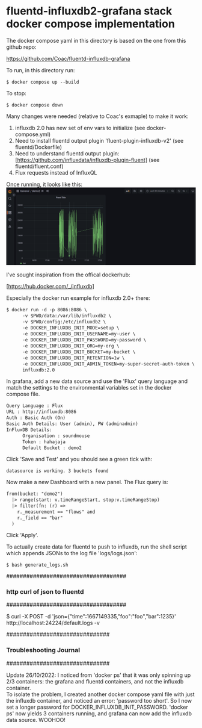 # fluentd-influxdb2-grafana stack docker compose implementation

The docker compose yaml in this directory is based on the
one from this github repo:

https://github.com/Coac/fluentd-influxdb-grafana

To run, in this directory run:
```
$ docker compose up --build
```

To stop:
```
$ docker compose down
```

Many changes were needed (relative to Coac's exmaple) to make it work:
  1.  influxdb 2.0 has new set of env vars to initialize (see docker-compose.yml)
  2.  Need to install fluentd output plugin 'fluent-plugin-influxdb-v2' (see fluentd/Dockerfile)
  3.  Need to understand fluentd output plugin:  [https://github.com/influxdata/influxdb-plugin-fluent]
      (see fluentd/fluent.conf)
  4.  Flux requests instead of InfluxQL

Once running, it looks like this:
![Alt text](grafana_ss_1.png?raw=true "Optional Title")


I've sought inspiration from the offical dockerhub:

[https://hub.docker.com/_/influxdb]

Especially the docker run example for influxdb 2.0+ there:

```
$ docker run -d -p 8086:8086 \
      -v $PWD/data:/var/lib/influxdb2 \
      -v $PWD/config:/etc/influxdb2 \
      -e DOCKER_INFLUXDB_INIT_MODE=setup \
      -e DOCKER_INFLUXDB_INIT_USERNAME=my-user \
      -e DOCKER_INFLUXDB_INIT_PASSWORD=my-password \
      -e DOCKER_INFLUXDB_INIT_ORG=my-org \
      -e DOCKER_INFLUXDB_INIT_BUCKET=my-bucket \
      -e DOCKER_INFLUXDB_INIT_RETENTION=1w \
      -e DOCKER_INFLUXDB_INIT_ADMIN_TOKEN=my-super-secret-auth-token \
      influxdb:2.0
```

In grafana, add a new data source and use the 'Flux' query
language and match the settings to the environmental variables
set in the docker compose file.
```
Query Language : Flux
URL : http://influxdb:8086
Auth : Basic Auth (On)
Basic Auth Details: User (admin), PW (adminadmin)
InFluxDB Details: 
      Organisation : soundmouse
      Token : hahajaja
      Default Bucket : demo2
```

Click 'Save and Test' and you should see a green tick with: 
```
datasource is working. 3 buckets found
```

Now make a new Dashboard with a new panel.  The Flux query is:
```
from(bucket: "demo2")
  |> range(start: v.timeRangeStart, stop:v.timeRangeStop)
  |> filter(fn: (r) =>
    r._measurement == "flows" and
    r._field == "bar"
  )
```

Click 'Apply'.

To actually create data for fluentd to push to influxdb, run the
shell script which appends JSONs to the log file 'logs/logs.json':
```
$ bash generate_logs.sh
```

####################################
### http curl of json to fluentd ###
####################################

$ curl -X POST -d 'json={"time":1667149335,"foo":"foo","bar":1235}' http://localhost:24224/default.logs -v


###############################
### Troubleshooting Journal ###
###############################

Update 26/10/2022: I noticed from 'docker ps' that it was only spinning up
2/3 containers: the grafana and fluentd containers, and not the influxdb container.  
To isolate the problem, I created another docker compose yaml file with just
the influxdb container, and noticed an error:  'password too short'.  So I 
now set a longer password for DOCKER_INFLUXDB_INIT_PASSWORD.  'docker ps'
now yields 3 containers running, and grafana can now add the influxdb
data source.  WOOHOO!


